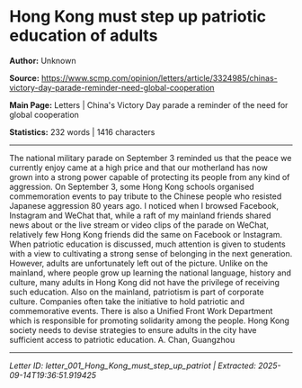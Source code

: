 # Hong Kong must step up patriotic education of adults

**Author:** Unknown

**Source:** https://www.scmp.com/opinion/letters/article/3324985/chinas-victory-day-parade-reminder-need-global-cooperation

**Main Page:** Letters | China's Victory Day parade a reminder of the need for global cooperation

**Statistics:** 232 words | 1416 characters

---

The national military parade on September 3 reminded us that the peace we currently enjoy came at a high price and that our motherland has now grown into a strong power capable of protecting its people from any kind of aggression. On September 3, some Hong Kong schools organised commemoration events to pay tribute to the Chinese people who resisted Japanese aggression 80 years ago.
I noticed when I browsed Facebook, Instagram and WeChat that, while a raft of my mainland friends shared news about or the live stream or video clips of the parade on WeChat, relatively few Hong Kong friends did the same on Facebook or Instagram.
When patriotic education is discussed, much attention is given to students with a view to cultivating a strong sense of belonging in the next generation. However, adults are unfortunately left out of the picture.
Unlike on the mainland, where people grow up learning the national language, history and culture, many adults in Hong Kong did not have the privilege of receiving such education. Also on the mainland, patriotism is part of corporate culture. Companies often take the initiative to hold patriotic and commemorative events. There is also a Unified Front Work Department which is responsible for promoting solidarity among the people.
Hong Kong society needs to devise strategies to ensure adults in the city have sufficient access to patriotic education.
A. Chan, Guangzhou

---

*Letter ID: letter_001_Hong_Kong_must_step_up_patriot | Extracted: 2025-09-14T19:36:51.919425*
